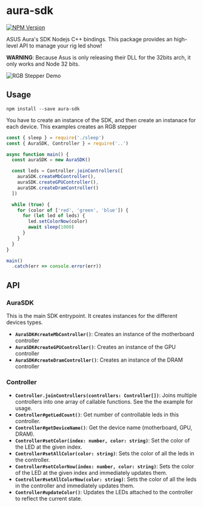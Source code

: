 # aura-sdk

[![NPM Version](https://img.shields.io/npm/v/aura-sdk.svg)](https://www.npmjs.com/package/aura-sdk)

ASUS Aura's SDK Nodejs C++ bindings. This package provides an high-level API
to manage your rig led show!

**WARNING**: Because Asus is only releasing their DLL for the 32bits arch, it only works and Node 32 bits.

![RGB Stepper Demo](https://raw.githubusercontent.com/DanielRamosAcosta/aura-sdk/master/example/rgb-stepper.gif)

## Usage

```
npm install --save aura-sdk
```

You have to create an instance of the SDK, and then create an instanace for each
device. This examples creates an RGB stepper

```javascript
const { sleep } = require('./sleep')
const { AuraSDK, Controller } = require('..')

async function main() {
  const auraSDK = new AuraSDK()

  const leds = Controller.joinControllers([
    auraSDK.createMbController(),
    auraSDK.createGPUController(),
    auraSDK.createDramController()
  ])

  while (true) {
    for (color of ['red', 'green', 'blue']) {
      for (let led of leds) {
        led.setColorNow(color)
        await sleep(1000)
      }
    }
  }
}

main()
  .catch(err => console.error(err))
```

## API

### AuraSDK

This is the main SDK entrypoint. It creates instances for the different devices types.

* **`AuraSDK#createMbController()`**: Creates an instance of the motherboard controller
* **`AuraSDK#createGPUController()`**: Creates an instance of the GPU controller
* **`AuraSDK#createDramController()`**: Creates an instance of the DRAM controller

### Controller

* **`Controller.joinControllers(controllers: Controller[])`**: Joins multiple controllers into one array of callable functions. See the the example for usage.
* **`Controller#getLedCount()`**: Get number of controllable leds in this controller.
* **`Controller#getDeviceName()`**: Get the device name (motherboard, GPU, DRAM).
* **`Controller#setColor(index: number, color: string)`**: Set the color of the LED at the given index.
* **`Controller#setAllColor(color: string)`**: Sets the color of all the leds in the controller.
* **`Controller#setColorNow(index: number, color: string)`**: Sets the color of the LED at the given index and immediately updates them.
* **`Controller#setAllColorNow(color: string)`**: Sets the color of all the leds in the controller and immediately updates them.
* **`Controller#updateColor()`**: Updates the LEDs attached to the controller to reflect the current state.
